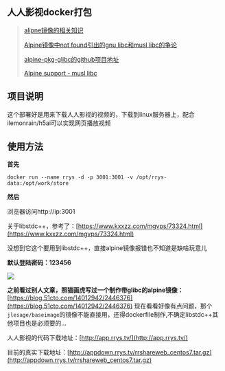 
## 人人影视docker打包

> [alipne镜像的相关知识](https://yeasy.gitbooks.io/docker_practice/content/cases/os/alpine.html)
>
> [Alpine镜像中not found引出的gnu libc和musl libc的争论](https://blog.csdn.net/liumiaocn/article/details/89702529)
>
> [alpine-pkg-glibc的github项目地址](https://github.com/sgerrand/alpine-pkg-glibc)
>
> [Alpine support - musl libc](https://github.com/ibmdb/node-ibm_db/issues/217)

## 项目说明
这个部署好是用来下载人人影视的视频的，下载到linux服务器上，配合ilemonrain/h5ai可以实现网页播放视频

## 使用方法
**首先**
```
docker run --name rrys -d -p 3001:3001 -v /opt/rrys-data:/opt/work/store
```
**然后**  

浏览器访问http://ip:3001


关于libstdc++，参考了：[https://www.kxxzz.com/mgvps/73324.html](https://www.kxxzz.com/mgvps/73324.html)

没想到它这个要用到libstdc++，直接alpine镜像报错也不知道是缺啥玩意儿

**默认登陆密码：123456**

![](https://i.loli.net/2020/02/23/o8Fs2Yf6XBOnqiP.png)

**之前看过别人文章，照猫画虎写过一个制作带glibc的alpine镜像：** [https://blog.51cto.com/14012942/2446376](https://blog.51cto.com/14012942/2446376) 现在看看好像有点问题，那个`jlesage/baseimage`的镜像不能直接用，还得dockerfile制作,不确定libstdc++其他项目也是必须要的...


人人影视的代码下载地址：[http://app.rrys.tv/](http://app.rrys.tv/)

目前的真实下载地址：[http://appdown.rrys.tv/rrshareweb_centos7.tar.gz](http://appdown.rrys.tv/rrshareweb_centos7.tar.gz)


